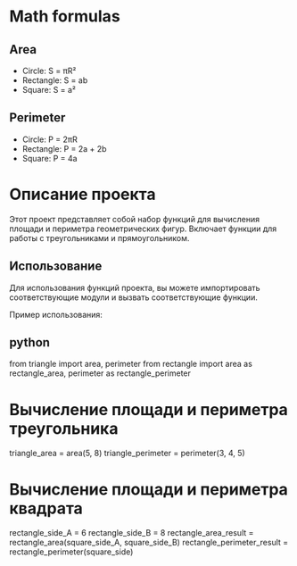 # Math formulas
## Area
- Circle: S = πR²
- Rectangle: S = ab
- Square: S = a²

## Perimeter
- Circle: P = 2πR
- Rectangle: P = 2a + 2b
- Square: P = 4a
  
# Описание проекта

Этот проект представляет собой набор функций для вычисления площади и периметра геометрических фигур. Включает функции для работы с треугольниками и прямоугольником.

## Использование

Для использования функций проекта, вы можете импортировать соответствующие модули и вызвать соответствующие функции.

Пример использования:

## python
from triangle import area, perimeter
from rectangle import area as rectangle_area, perimeter as rectangle_perimeter

# Вычисление площади и периметра треугольника
triangle_area = area(5, 8)
triangle_perimeter = perimeter(3, 4, 5)

# Вычисление площади и периметра квадрата
rectangle_side_A = 6
rectangle_side_B = 8
rectangle_area_result = rectangle_area(square_side_A, square_side_B)
rectangle_perimeter_result = rectangle_perimeter(square_side)
